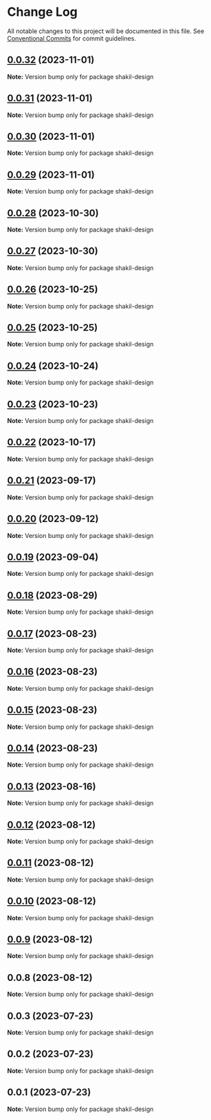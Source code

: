 # Change Log

All notable changes to this project will be documented in this file.
See [Conventional Commits](https://conventionalcommits.org) for commit guidelines.

## [0.0.32](https://github.com/sinacomsys/shakil-design/compare/v0.0.31...v0.0.32) (2023-11-01)

**Note:** Version bump only for package shakil-design

## [0.0.31](https://github.com/sinacomsys/shakil-design/compare/v0.0.30...v0.0.31) (2023-11-01)

**Note:** Version bump only for package shakil-design

## [0.0.30](https://github.com/sinacomsys/shakil-design/compare/v0.0.29...v0.0.30) (2023-11-01)

**Note:** Version bump only for package shakil-design

## [0.0.29](https://github.com/sinacomsys/shakil-design/compare/v0.0.28...v0.0.29) (2023-11-01)

**Note:** Version bump only for package shakil-design

## [0.0.28](https://github.com/sinacomsys/shakil-design/compare/v0.0.27...v0.0.28) (2023-10-30)

**Note:** Version bump only for package shakil-design

## [0.0.27](https://github.com/sinacomsys/shakil-design/compare/v0.0.26...v0.0.27) (2023-10-30)

**Note:** Version bump only for package shakil-design

## [0.0.26](https://github.com/sinacomsys/shakil-design/compare/v0.0.25...v0.0.26) (2023-10-25)

**Note:** Version bump only for package shakil-design

## [0.0.25](https://github.com/sinacomsys/shakil-design/compare/v0.0.24...v0.0.25) (2023-10-25)

**Note:** Version bump only for package shakil-design

## [0.0.24](https://github.com/sinacomsys/shakil-design/compare/v0.0.23...v0.0.24) (2023-10-24)

**Note:** Version bump only for package shakil-design

## [0.0.23](https://github.com/sinacomsys/shakil-design/compare/v0.0.22...v0.0.23) (2023-10-23)

**Note:** Version bump only for package shakil-design

## [0.0.22](https://github.com/sinacomsys/shakil-design/compare/v0.0.21...v0.0.22) (2023-10-17)

**Note:** Version bump only for package shakil-design

## [0.0.21](https://github.com/sinacomsys/shakil-design/compare/v0.0.20...v0.0.21) (2023-09-17)

**Note:** Version bump only for package shakil-design

## [0.0.20](https://github.com/sinacomsys/shakil-design/compare/v0.0.19...v0.0.20) (2023-09-12)

**Note:** Version bump only for package shakil-design

## [0.0.19](https://github.com/sinacomsys/shakil-design/compare/v0.0.18...v0.0.19) (2023-09-04)

**Note:** Version bump only for package shakil-design

## [0.0.18](https://github.com/sinacomsys/shakil-design/compare/v0.0.17...v0.0.18) (2023-08-29)

**Note:** Version bump only for package shakil-design

## [0.0.17](https://github.com/sinacomsys/shakil-design/compare/v0.0.16...v0.0.17) (2023-08-23)

**Note:** Version bump only for package shakil-design

## [0.0.16](https://github.com/sinacomsys/shakil-design/compare/v0.0.15...v0.0.16) (2023-08-23)

**Note:** Version bump only for package shakil-design

## [0.0.15](https://github.com/sinacomsys/shakil-design/compare/v0.0.14...v0.0.15) (2023-08-23)

**Note:** Version bump only for package shakil-design

## [0.0.14](https://github.com/sinacomsys/shakil-design/compare/v0.0.13...v0.0.14) (2023-08-23)

**Note:** Version bump only for package shakil-design

## [0.0.13](https://github.com/sinacomsys/shakil-design/compare/v0.0.12...v0.0.13) (2023-08-16)

**Note:** Version bump only for package shakil-design

## [0.0.12](https://github.com/sinacomsys/shakil-design/compare/v0.0.11...v0.0.12) (2023-08-12)

**Note:** Version bump only for package shakil-design

## [0.0.11](https://github.com/sinacomsys/shakil-design/compare/v0.0.8...v0.0.11) (2023-08-12)

**Note:** Version bump only for package shakil-design

## [0.0.10](https://github.com/sinacomsys/shakil-design/compare/v0.0.8...v0.0.10) (2023-08-12)

**Note:** Version bump only for package shakil-design

## [0.0.9](https://github.com/alimahmoodi/shakil-design/compare/v0.0.8...v0.0.9) (2023-08-12)

**Note:** Version bump only for package shakil-design

## 0.0.8 (2023-08-12)

**Note:** Version bump only for package shakil-design

## 0.0.3 (2023-07-23)

**Note:** Version bump only for package shakil-design

## 0.0.2 (2023-07-23)

**Note:** Version bump only for package shakil-design

## 0.0.1 (2023-07-23)

**Note:** Version bump only for package shakil-design
